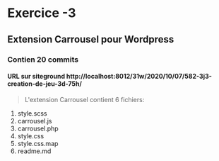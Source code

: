 # Exercice -3

## Extension Carrousel pour Wordpress

### Contien 20 commits

#### URL sur siteground http://localhost:8012/31w/2020/10/07/582-3j3-creation-de-jeu-3d-75h/

> L'extension Carrousel contient 6 fichiers:

1. style.scss
2. carrousel.js
3. carrousel.php
4. style.css
5. style.css.map
6. readme.md
